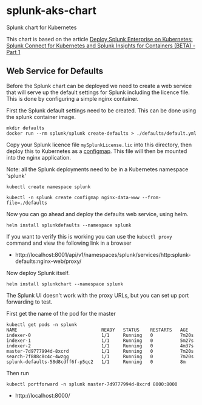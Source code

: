 # splunk-aks-chart
Splunk chart for Kubernetes

This chart is based on the article [Deploy Splunk Enterprise on Kubernetes: Splunk Connect for Kubernetes and Splunk Insights for Containers (BETA) - Part 1][splunk-k8s]

## Web Service for Defaults

Before the Splunk chart can be deployed we need to create a web service that will serve up the default settings for Splunk including the licence file. This is done by configuring a simple nginx container.

First the Splunk default settings need to be created. This can be done using the splunk container image.

```shell
mkdir defaults
docker run --rm splunk/splunk create-defaults > ./defaults/default.yml
```

Copy your Splunk licence file `mySplunkLicense.lic` into this directory, then deploy this to Kubernetes as a [configmap][configmap]. This file will then be mounted into the nginx application.

Note: all the Splunk deployments need to be in a Kubernetes namespace 'splunk'

```shell
kubectl create namespace splunk

kubectl -n splunk create configmap nginx-data-www --from-file=./defaults
```

Now you can go ahead and deploy the defaults web service, using helm.

```shell
helm install splunkdefaults --namespace splunk
```

If you want to verify this is working you can use the `kubectl proxy` command and view the following link in a browser

 * http://localhost:8001/api/v1/namespaces/splunk/services/http:splunk-defaults:nginx-web/proxy/

Now deploy Splunk itself.

```
helm install splunkchart --namespace splunk
```

The Splunk UI doesn't work with the proxy URLs, but you can set up port forwarding to test.

First get the name of the pod for the master

```
kubectl get pods -n splunk
NAME                               READY   STATUS    RESTARTS   AGE
indexer-0                          1/1     Running   0          7m20s
indexer-1                          1/1     Running   0          5m27s
indexer-2                          1/1     Running   0          4m37s
master-7d9777994d-8xcrd            1/1     Running   0          7m20s
search-7f888c8c4c-4wzgg            1/1     Running   0          7m20s
splunk-defaults-58d8cdff6f-p5qc2   1/1     Running   0          8m
```

Then run 

```
kubectl portforward -n splunk master-7d9777994d-8xcrd 8000:8000
```

 * http://localhost:8000/



[splunk-k8s]: https://www.splunk.com/blog/2018/12/17/deploy-splunk-enterprise-on-kubernetes-splunk-connect-for-kubernetes-and-splunk-insights-for-containers-beta-part-1.html "Deploy Splunk Enterprise on Kubernetes"

[configmap]: https://kubernetes.io/docs/tasks/configure-pod-container/configure-pod-configmap/